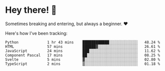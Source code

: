 # Hey there! 👋
Sometimes breaking and entering, but always a beginner. ❤️

Here's how I've been tracking:
<!--START_SECTION:waka-->

```text
Python             1 hr 43 mins    ████████████░░░░░░░░░░░░░   48.24 %
HTML               57 mins         ██████▓░░░░░░░░░░░░░░░░░░   26.61 %
JavaScript         24 mins         ███░░░░░░░░░░░░░░░░░░░░░░   11.62 %
Component Pascal   17 mins         ██░░░░░░░░░░░░░░░░░░░░░░░   08.25 %
Svelte             5 mins          ▓░░░░░░░░░░░░░░░░░░░░░░░░   02.80 %
TypeScript         2 mins          ▒░░░░░░░░░░░░░░░░░░░░░░░░   01.18 %
```

<!--END_SECTION:waka-->
